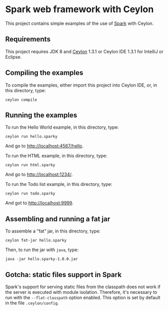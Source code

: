 # Spark web framework with Ceylon

This project contains simple examples of the use of [Spark] 
with Ceylon.

[Spark]: http://sparkjava.com/

## Requirements

This project requires JDK 8 and [Ceylon] 1.3.1 or Ceylon IDE 
1.3.1 for IntelliJ or Eclipse.

[Ceylon]: https://ceylon-lang.org/download

## Compiling the examples

To compile the examples, either import this project into 
Ceylon IDE, or, in this directory, type:

    ceylon compile

## Running the examples

To run the Hello World example, in this directory, type:

    ceylon run hello.sparky

And go to <http://localhost:4567/hello>.

To run the HTML example, in this directory, type:

    ceylon run html.sparky

And go to <http://localhost:1234/>.

To run the Todo list example, in this directory, type:

    ceylon run todo.sparky

And got to <http://localhost:9999>.

## Assembling and running a fat jar

To assemble a "fat" jar, in this directory, type:

    ceylon fat-jar hello.sparky

Then, to run the jar with `java`, type:

    java -jar hello.sparky-1.0.0.jar

## Gotcha: static files support in Spark

Spark's support for serving static files from the classpath
does not work if the server is executed with module 
isolation. Therefore, it's necessary to run with the 
`--flat-classpath` option enabled. This option is set by 
default in the file `.ceylon/config`.